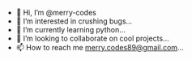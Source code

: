 - 👋 Hi, I’m @merry-codes
- 👀 I’m interested in crushing bugs...
- 🌱 I’m currently learning python...
- 💞️ I’m looking to collaborate on cool projects...
- 📫 How to reach me merry.codes89@gmail.com...

<!---
merry-codes/merry-codes is a ✨ special ✨ repository because its `README.md` (this file) appears on your GitHub profile.
You can click the Preview link to take a look at your changes.
--->
